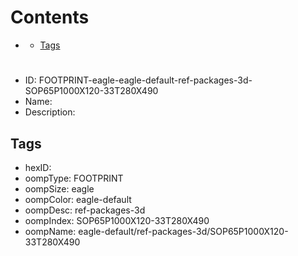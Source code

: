



Contents
========

* [](#)
	* [Tags](#tags)

# 

- ID: FOOTPRINT-eagle-eagle-default-ref-packages-3d-SOP65P1000X120-33T280X490
- Name: 
- Description: 

## Tags

- hexID: 
- oompType: FOOTPRINT
- oompSize: eagle
- oompColor: eagle-default
- oompDesc: ref-packages-3d
- oompIndex: SOP65P1000X120-33T280X490
- oompName: eagle-default/ref-packages-3d/SOP65P1000X120-33T280X490
